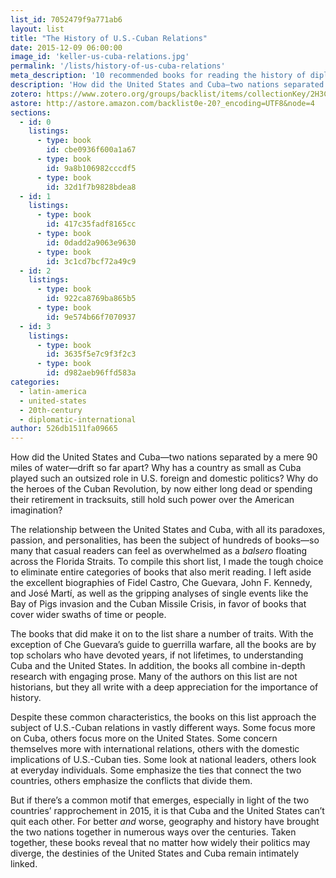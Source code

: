 ```yaml
---
list_id: 7052479f9a771ab6
layout: list
title: "The History of U.S.-Cuban Relations"
date: 2015-12-09 06:00:00
image_id: 'keller-us-cuba-relations.jpg'
permalink: '/lists/history-of-us-cuba-relations'
meta_description: '10 recommended books for reading the history of diplomatic relations between the United States and Cuba from historian Renata Keller'
description: 'How did the United States and Cuba—two nations separated by a mere 90 miles of water—drift so far apart? Why has a country as small as Cuba played such an outsized role in U.S. foreign and domestic politics? Why do the heroes of the Cuban Revolution, by now either long dead or spending their retirement in tracksuits, still hold such power over the American imagination?'
zotero: https://www.zotero.org/groups/backlist/items/collectionKey/2H3CCBC2
astore: http://astore.amazon.com/backlist0e-20?_encoding=UTF8&node=4
sections:
  - id: 0
    listings:
      - type: book
        id: cbe0936f600a1a67
      - type: book
        id: 9a8b106982cccdf5
      - type: book
        id: 32d1f7b9828bdea8
  - id: 1
    listings:
      - type: book
        id: 417c35fadf8165cc
      - type: book
        id: 0dadd2a9063e9630
      - type: book
        id: 3c1cd7bcf72a49c9
  - id: 2
    listings:
      - type: book
        id: 922ca8769ba865b5
      - type: book
        id: 9e574b66f7070937
  - id: 3
    listings:
      - type: book
        id: 3635f5e7c9f3f2c3
      - type: book
        id: d982aeb96ffd583a
categories:
  - latin-america
  - united-states
  - 20th-century
  - diplomatic-international
author: 526db1511fa09665
---
```

How did the United States and Cuba—two nations separated by a mere 90 miles of water—drift so far apart? Why has a country as small as Cuba played such an outsized role in U.S. foreign and domestic politics? Why do the heroes of the Cuban Revolution, by now either long dead or spending their retirement in tracksuits, still hold such power over the American imagination?

The relationship between the United States and Cuba, with all its paradoxes, passion, and personalities, has been the subject of hundreds of books—so many that casual readers can feel as overwhelmed as a _balsero_ floating across the Florida Straits. To compile this short list, I made the tough choice to eliminate entire categories of books that also merit reading. I left aside the excellent biographies of Fidel Castro, Che Guevara, John F. Kennedy, and José Martí, as well as the gripping analyses of single events like the Bay of Pigs invasion and the Cuban Missile Crisis, in favor of books that cover wider swaths of time or people.

The books that did make it on to the list share a number of traits. With the exception of Che Guevara’s guide to guerrilla warfare, all the books are by top scholars who have devoted years, if not lifetimes, to understanding Cuba and the United States. In addition, the books all combine in-depth research with engaging prose. Many of the authors on this list are not historians, but they all write with a deep appreciation for the importance of history.

Despite these common characteristics, the books on this list approach the subject of U.S.-Cuban relations in vastly different ways. Some focus more on Cuba, others focus more on the United States. Some concern themselves more with international relations, others with the domestic implications of U.S.-Cuban ties. Some look at national leaders, others look at everyday individuals. Some emphasize the ties that connect the two countries, others emphasize the conflicts that divide them.

But if there’s a common motif that emerges, especially in light of the two countries’ rapprochement in 2015, it is that Cuba and the United States can’t quit each other. For better _and_ worse, geography and history have brought the two nations together in numerous ways over the centuries. Taken together, these books reveal that no matter how widely their politics may diverge, the destinies of the United States and Cuba remain intimately linked.
